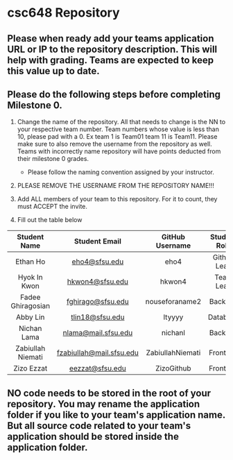 # csc648 Repository

## Please when ready add your teams application URL or IP to the repository description. This will help with grading. Teams are expected to keep this value up to date.

## Please do the following steps before completing Milestone 0.
1. Change the name of the repository. All that needs to change is the NN to your respective team number. Team numbers whose value is less than 10, please pad with a 0. Ex team 1 is Team01 team 11 is Team11. Please make sure to also remove the username from the repository as well. Teams with incorrectly name repository will have points deducted from their milestone 0 grades.
      - Please follow the naming convention assigned by your instructor.

1. PLEASE REMOVE THE USERNAME FROM THE REPOSITORY NAME!!!

2. Add ALL members of your team to this repository. For it to count, they must ACCEPT the invite.

3. Fill out the table below


| Student Name       | Student Email       | GitHub Username | Student Role |
|    :---:           |     :---:           |     :---:       |     :---:    |
| Ethan Ho           | eho4@sfsu.edu       | eho4            | Github Lead  |                  
| Hyok In Kwon       | hkwon4@sfsu.edu     | hkwon4          | Team Lead    |
| Fadee Ghiragosian  | fghirago@sfsu.edu   | nouseforaname2  |  Backend     |                   
| Abby Lin           | tlin18@sfsu.edu     | ltyyyy          | Database     |
| Nichan Lama        | nlama@mail.sfsu.edu | nichanl         | Backend      |
| Zabiullah Niemati   |fzabiullah@mail.sfsu.edu|ZabiullahNiemati|Frontend   |
| Zizo Ezzat         | eezzat@sfsu.edu     | ZizoGithub      | Frontend     | 

## NO code needs to be stored in the root of your repository. You may rename the application folder if you like to your team's application name. But all source code related to your team's application should be stored inside the application folder.
